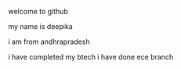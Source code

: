 welcome to github


my name is deepika

i am from andhrapradesh


i have completed my btech
i have done ece branch
